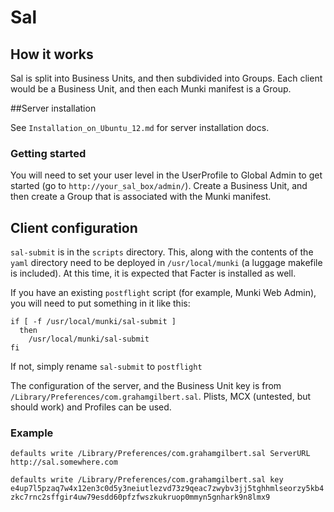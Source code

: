 # Sal

## How it works

Sal is split into Business Units, and then subdivided into Groups. Each client would be a Business Unit, and then each Munki manifest is a Group. 

##Server installation

See ``Installation_on_Ubuntu_12.md`` for server installation docs.

### Getting started

You will need to set your user level in the UserProfile to Global Admin to get started (go to ``http://your_sal_box/admin/``). Create a Business Unit, and then create a Group that is associated with the Munki manifest.

## Client configuration

``sal-submit`` is in the ``scripts`` directory. This, along with the contents of the ``yaml`` directory need to be deployed in ``/usr/local/munki`` (a luggage makefile is included). At this time, it is expected that Facter is installed as well.

If you have an existing ``postflight`` script (for example, Munki Web Admin), you will need to put something in it like this:

```
if [ -f /usr/local/munki/sal-submit ]
  then
    /usr/local/munki/sal-submit
fi
```

If not, simply rename ``sal-submit`` to ``postflight``

The configuration of the server, and the Business Unit key is from ``/Library/Preferences/com.grahamgilbert.sal``. Plists, MCX (untested, but should work) and Profiles can be used.

### Example

``defaults write /Library/Preferences/com.grahamgilbert.sal ServerURL http://sal.somewhere.com``

``defaults write /Library/Preferences/com.grahamgilbert.sal key e4up7l5pzaq7w4x12en3c0d5y3neiutlezvd73z9qeac7zwybv3jj5tghhmlseorzy5kb4zkc7rnc2sffgir4uw79esdd60pfzfwszkukruop0mmyn5gnhark9n8lmx9``

